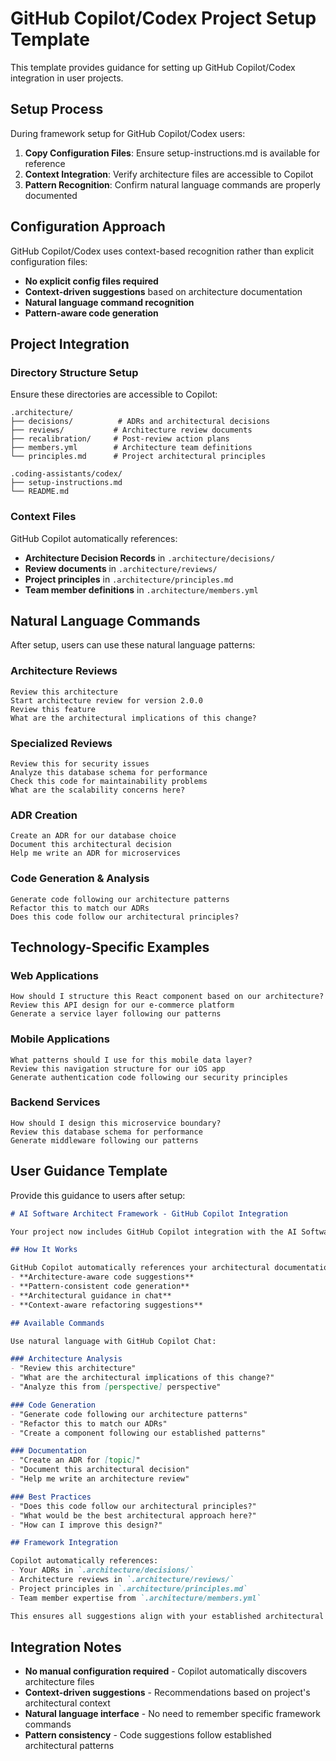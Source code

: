 # GitHub Copilot/Codex Project Setup Template

This template provides guidance for setting up GitHub Copilot/Codex integration in user projects.

## Setup Process

During framework setup for GitHub Copilot/Codex users:

1. **Copy Configuration Files**: Ensure setup-instructions.md is available for reference
2. **Context Integration**: Verify architecture files are accessible to Copilot
3. **Pattern Recognition**: Confirm natural language commands are properly documented

## Configuration Approach

GitHub Copilot/Codex uses context-based recognition rather than explicit configuration files:

- **No explicit config files required**
- **Context-driven suggestions** based on architecture documentation
- **Natural language command recognition**
- **Pattern-aware code generation**

## Project Integration

### Directory Structure Setup
Ensure these directories are accessible to Copilot:

```
.architecture/
├── decisions/          # ADRs and architectural decisions
├── reviews/           # Architecture review documents  
├── recalibration/     # Post-review action plans
├── members.yml        # Architecture team definitions
└── principles.md      # Project architectural principles

.coding-assistants/codex/
├── setup-instructions.md
└── README.md
```

### Context Files

GitHub Copilot automatically references:

- **Architecture Decision Records** in `.architecture/decisions/`
- **Review documents** in `.architecture/reviews/`
- **Project principles** in `.architecture/principles.md`
- **Team member definitions** in `.architecture/members.yml`

## Natural Language Commands

After setup, users can use these natural language patterns:

### Architecture Reviews
```
Review this architecture
Start architecture review for version 2.0.0  
Review this feature
What are the architectural implications of this change?
```

### Specialized Reviews
```
Review this for security issues
Analyze this database schema for performance
Check this code for maintainability problems
What are the scalability concerns here?
```

### ADR Creation
```
Create an ADR for our database choice
Document this architectural decision
Help me write an ADR for microservices
```

### Code Generation & Analysis
```
Generate code following our architecture patterns
Refactor this to match our ADRs
Does this code follow our architectural principles?
```

## Technology-Specific Examples

### Web Applications
```
How should I structure this React component based on our architecture?
Review this API design for our e-commerce platform
Generate a service layer following our patterns
```

### Mobile Applications  
```
What patterns should I use for this mobile data layer?
Review this navigation structure for our iOS app
Generate authentication code following our security principles
```

### Backend Services
```
How should I design this microservice boundary?
Review this database schema for performance
Generate middleware following our patterns
```

## User Guidance Template

Provide this guidance to users after setup:

```markdown
# AI Software Architect Framework - GitHub Copilot Integration

Your project now includes GitHub Copilot integration with the AI Software Architect framework.

## How It Works

GitHub Copilot automatically references your architectural documentation to provide:
- **Architecture-aware code suggestions**
- **Pattern-consistent code generation**  
- **Architectural guidance in chat**
- **Context-aware refactoring suggestions**

## Available Commands

Use natural language with GitHub Copilot Chat:

### Architecture Analysis
- "Review this architecture"
- "What are the architectural implications of this change?"
- "Analyze this from [perspective] perspective"

### Code Generation
- "Generate code following our architecture patterns"
- "Refactor this to match our ADRs"
- "Create a component following our established patterns"

### Documentation
- "Create an ADR for [topic]"
- "Document this architectural decision"
- "Help me write an architecture review"

### Best Practices
- "Does this code follow our architectural principles?"
- "What would be the best architectural approach here?"
- "How can I improve this design?"

## Framework Integration

Copilot automatically references:
- Your ADRs in `.architecture/decisions/`
- Architecture reviews in `.architecture/reviews/`
- Project principles in `.architecture/principles.md`
- Team member expertise from `.architecture/members.yml`

This ensures all suggestions align with your established architectural decisions and principles.
```

## Integration Notes

- **No manual configuration required** - Copilot automatically discovers architecture files
- **Context-driven suggestions** - Recommendations based on project's architectural context
- **Natural language interface** - No need to remember specific framework commands
- **Pattern consistency** - Code suggestions follow established architectural patterns